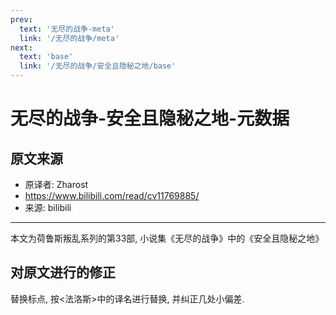```yaml
---
prev:
  text: '无尽的战争-meta'
  link: '/无尽的战争/meta'
next:
  text: 'base'
  link: '/无尽的战争/安全且隐秘之地/base'
---
```


# 无尽的战争-安全且隐秘之地-元数据

## 原文来源

+ 原译者: Zharost
+ <https://www.bilibili.com/read/cv11769885/>
+ 来源: bilibili

--------

本文为荷鲁斯叛乱系列的第33部, 小说集《无尽的战争》中的《安全且隐秘之地》

## 对原文进行的修正

替换标点, 按<法洛斯>中的译名进行替换, 并纠正几处小偏差.
